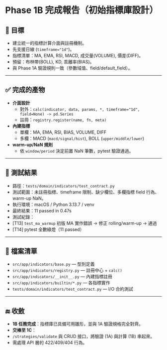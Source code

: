 # Phase 1B 完成報告（初始指標庫設計）

## 🎯 目標
- 建立統一的指標計算介面與註冊機制。
- 先支援日線 (`timeframe="1d"`)。
- 指標清單：MA, EMA, RSI, MACD, 成交量(VOLUME), 價差(DIFF)。
- 預留：布林帶(BOLL), KD, 乖離率(BIAS)。
- 與 Phase 1A 驗證規則一致（參數域值、field/default_field）。

---

## ✅ 完成的產物
- **介面設計**
  - 對外：`calc(indicator, data, params, *, timeframe="1d", field=None) -> pd.Series`
  - 註冊：`registry.register(name, fn, meta)`
- **內建指標**
  - 單欄：MA, EMA, RSI, BIAS, VOLUME, DIFF
  - 多欄：MACD (`macd/signal/hist`), BOLL (`upper/middle/lower`)
- **warm-up/NaN 規則**
  - 依 `window/period` 決定前置 NaN 筆數，pytest 驗證通過。

---

## 🧪 測試結果
- 路徑：`tests/domain/indicators/test_contract.py`
- 測試範圍：未註冊指標、timeframe 限制、缺少欄位、多欄指標 field 行為、warm-up NaN。
- 執行環境：macOS / Python 3.13.7 / venv
- 最終結果：11 passed in 0.47s
- 測試紀錄：
- [T13] `test_ma_warmup` 初版 MA 實作錯誤 → 修正 rolling/warm-up → 通過
- [T14] pytest 全數綠燈（11 passed）

---

## 📂 檔案清單
- `src/app/indicators/base.py` — 型別定義
- `src/app/indicators/registry.py` — 註冊中心 + `calc()`
- `src/app/indicators/__init__.py` — 內建指標註冊
- `src/app/indicators/builtin/*.py` — 各指標實作
- `tests/domain/indicators/test_contract.py` — I/O 合約測試

---

## 🔚 收斂
- **1B 任務完成**：指標庫已具備可用雛形，並與 1A 驗證規格完全對齊。
- **交棒至 1C**：
- `/strategies/validate` 與 CRUD 接口，將驗證 (1A) 與計算 (1B) 串起來。
- 需處理 API 層的 422/409/404 行為。